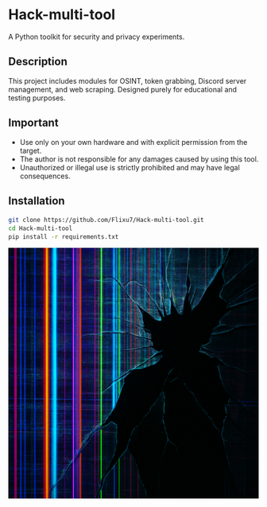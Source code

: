 # Hack-multi-tool

A Python toolkit for security and privacy experiments.

## Description

This project includes modules for OSINT, token grabbing, Discord server management, and web scraping. Designed purely for educational and testing purposes.

## Important

- Use only on your own hardware and with explicit permission from the target.
- The author is not responsible for any damages caused by using this tool.
- Unauthorized or illegal use is strictly prohibited and may have legal consequences.

## Installation

```bash
git clone https://github.com/Flixu7/Hack-multi-tool.git
cd Hack-multi-tool
pip install -r requirements.txt
```

![img](image3.png)
